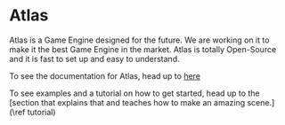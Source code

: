 # Atlas

Atlas is a Game Engine designed for the future. We are working on it to make it the best Game Engine in the market. Atlas is totally Open-Source and it is fast to set up and easy to understand.

To see the documentation for Atlas, head up to [here](annotated.html)

To see examples and a tutorial on how to get started, head up to the [section that explains that and teaches how to make an amazing scene.](\ref tutorial)